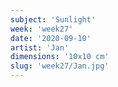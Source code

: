 ```yaml
---
subject: 'Sunlight'
week: 'week27'
date: '2020-09-10'
artist: 'Jan'
dimensions: '10x10 cm'
slug: 'week27/Jan.jpg'
---
```

